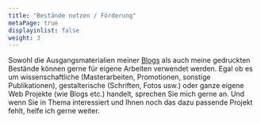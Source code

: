 ```yaml
---
title: "Bestände nutzen / Förderung"
metaPage: true
displayinlist: false
weight: 3
---
```


Sowohl die Ausgangsmaterialien meiner [Blogs](https://projektemacher.org/blogs/) als auch meine gedruckten Bestände können gerne für eigene Arbeiten verwendet werden. Egal ob es um wissenschaftliche (Masterarbeiten, Promotionen, sonstige Publikationen), gestalterische (Schriften, Fotos usw.) oder ganze eigene Web Projekte (wie Blogs etc.) handelt, sprechen Sie mich gerne an. Und wenn Sie in Thema interessiert und Ihnen noch das dazu passende Projekt fehlt, helfe ich gerne weiter.
